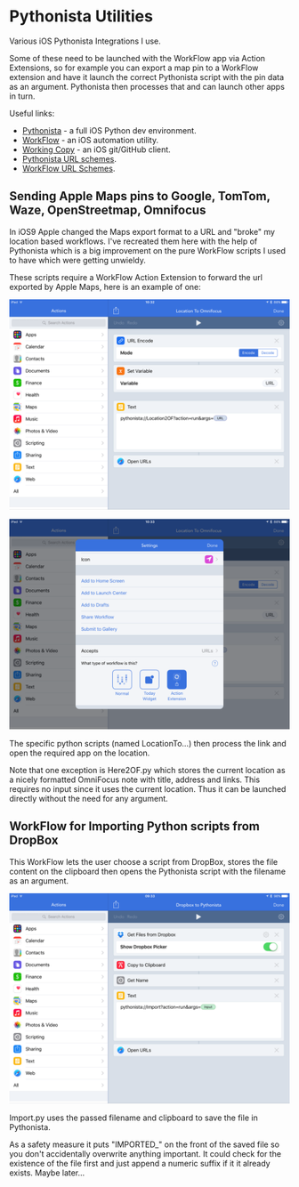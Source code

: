 # Pythonista Utilities

Various iOS Pythonista Integrations I use.

Some of these need to be launched with the WorkFlow app via Action Extensions,
so for example you can export a map pin to a WorkFlow extension and have it launch the correct
Pythonista script with the pin data as an argument. Pythonista then processes that and can launch
other apps in turn.

Useful links:

- [Pythonista](http://omz-software.com/pythonista/) - a full iOS Python dev environment.
- [WorkFlow](https://workflow.is) - an iOS automation utility.
- [Working Copy](http://workingcopyapp.com) - an iOS git/GitHub client.
- [Pythonista URL schemes](http://omz-software.com/pythonista/docs/ios/urlscheme.html).
- [WorkFlow URL Schemes](https://workflow.is/developer).

## Sending Apple Maps pins to Google, TomTom, Waze, OpenStreetmap, Omnifocus

In iOS9 Apple changed the Maps export format to a URL and "broke" my location based workflows. I've recreated them here with the help of Pythonista which is a big improvement on the pure WorkFlow scripts I used to have which were getting unwieldy.

These scripts require a WorkFlow Action Extension to forward the url exported by Apple Maps, here is an example of one:

![](LocationToOmnifocus_1.png)

![](LocationToOmnifocus_2.png)

The specific python scripts (named LocationTo...) then process the link and open the required app on the location.

Note that one exception is Here2OF.py which stores the current location as a nicely formatted OmniFocus note with title, address and links. This requires no input since it uses the current location. Thus it can be launched directly without the need for any argument. 

## WorkFlow for Importing Python scripts from DropBox

This WorkFlow lets the user choose a script from DropBox, stores the file content on the clipboard then opens the Pythonista script with the filename as an argument.

![](DropboxToPythonista.png)

Import.py uses the passed filename and clipboard to save the file in Pythonista.

As a safety measure it puts "IMPORTED_" on the front of the saved file so you don't accidentally overwrite anything important. It could check for the existence of the file first and just append a numeric suffix if it it already exists. Maybe later...

